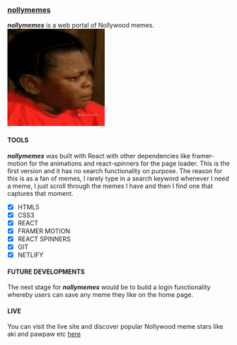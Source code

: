 ### [nollymemes](nollymemes.netlify.app)
***nollymemes*** is a web portal of Nollywood memes. 
![aki](aki.gif)


#### TOOLS
***nollymemes*** was built with React with other dependencies like framer-motion for the animations and react-spinners for the page loader. This is the first version and it has no search functionality on purpose. The reason for this is as a fan of memes, I rarely type in a search keyword whenever I need a meme, I just scroll through the memes I have and then I find one that captures that moment.

- [x] HTML5
- [x] CSS3
- [x] REACT
- [x] FRAMER MOTION
- [x] REACT SPINNERS
- [x] GIT
- [x] NETLIFY 

#### FUTURE DEVELOPMENTS
The next stage for ***nollymemes*** would be to build a login functionality whereby users can save any meme they like on the home page.

#### LIVE
You can visit the live site and discover popular Nollywood meme stars like aki and pawpaw etc [here](nollymemes.netlify.app)
